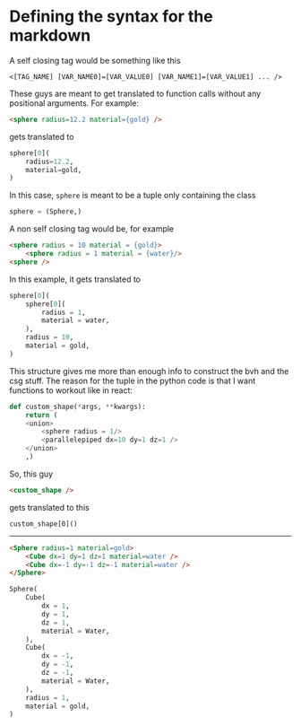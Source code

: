 # Defining the syntax for the markdown


A self closing tag would be something like this

```
<[TAG_NAME] [VAR_NAME0]=[VAR_VALUE0] [VAR_NAME1]=[VAR_VALUE1] ... /> 
```
These guys are meant to get translated to function calls without any positional arguments. For example:

```HTML
<sphere radius=12.2 material={gold} />
```
gets translated to

```Python
sphere[0](
    radius=12.2,
    material=gold,
)
```

In this case, `sphere` is meant to be a tuple only containing the class

```Python
sphere = (Sphere,)
```

A non self closing tag would be, for example

```html
<sphere radius = 10 material = {gold}>
    <sphere radius = 1 material = {water}/>
<sphere />
```

In this example, it gets translated to

```python
sphere[0](
    sphere[0](
        radius = 1,
        material = water,
    ),
    radius = 10,
    material = gold,
)
```

This structure gives me more than enough info to construct the bvh and the csg stuff. The reason for the tuple in the python code is that I want functions to workout like in react:

```python
def custom_shape(*args, **kwargs):
    return (
    <union>
        <sphere radius = 1/>
        <parallelepiped dx=10 dy=1 dz=1 />
    </union>
    ,)
```

So, this guy

```HTML
<custom_shape />
```
gets translated to this

```
custom_shape[0]()
```







-----


```HTML
<Sphere radius=1 material=gold>
    <Cube dx=1 dy=1 dz=1 material=water />
    <Cube dx=-1 dy=-1 dz=-1 material=water />
</Sphere>
```


```Python
Sphere(
    Cube(
        dx = 1,
        dy = 1,
        dz = 1,
        material = Water,
    ),
    Cube(
        dx = -1,
        dy = -1,
        dz = -1,
        material = Water,
    ),    
    radius = 1,
    material = gold,
)
```


